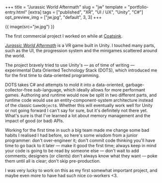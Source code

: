 +++
title = "Jurassic World Aftermath"
slug = "jw"
template = "portfolio-entry.html"
[extra]
tags = ["published", "XR", "UI / UX", "Unity", "C#"]
opt_preview_img = ["jw.jpg", "default", 3, 3]
+++

{{ image(src="jw.jpg") }}

The first commercial project I worked on while at [Coatsink](https://coatsink.com/).

_[Jurassic World Aftermath](https://www.oculus.com/jurassic-world-aftermath/)_ is a VR game built in Unity. I touched many parts, such as the UI, the progression system and the minigames scattered around the world.

The project bravely tried to use Unity's — as of time of writing — experimental Data Oriented Technology Stack (DOTS), which introduced me for the first time to data-oriented programming.

DOTS takes C# and attempts to mold it into a data-oriented, garbage-collector-free sub-language, which ideally allows for more performant games. Authoring and runtime would now be split in two different parts, and runtime code would use an entity-component-system architecture instead of the classic `GameObject`s. Whether this will eventually work well for Unity or not going forward I can't say for sure, but it's definitely not there yet. What's sure is that I've learned a lot about memory management and the impact of good (or bad) APIs.

Working for the first time in such a big team made me change some bad habits I realised I had before, so here's some wisdom from a junior programmer: don't over-engineer it; don't commit code thinking you'll have time to go back to it later — make it good the first time; always keep in mind your code is going to be read by someone else — don't wait to add comments; designers (or clients) don't always know what they want — poke them until all is clear; don't skip pre-production.

I was very lucky to work on this as my first somewhat important project, and maybe even more to have had such nice co-workers <3.
